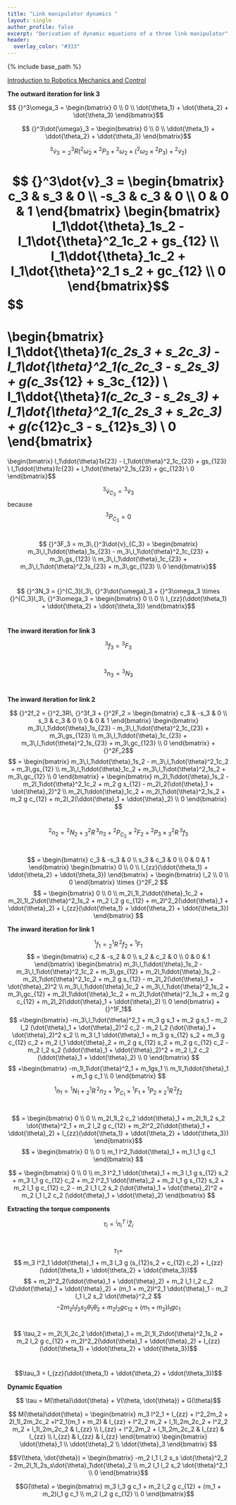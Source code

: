 ```yaml
---
title: "Link manipulator dynamics "
layout: single
author_profile: false
excerpt: "Derivation of dynamic equations of a three link manipulator"
header:
  overlay_color: "#333"
---
```



{% include base_path %}

<!-- KaTeX -->
<script src="https://cdn.mathjax.org/mathjax/latest/MathJax.js?config=TeX-AMS-MML_HTMLorMML" type="text/javascript"></script>

[Introduction to Robotics
Mechanics and Control](http://www.mech.sharif.ir/c/document_library/get_file?uuid=5a4bb247-1430-4e46-942c-d692dead831f&groupId=14040)

**The outward iteration for link 3**

$$ {}^3\omega_3 =  \begin{bmatrix}
       0  \\
       0 \\
       \dot{\theta_1} + \dot{\theta_2} + \dot{\theta_3}   
     \end{bmatrix}$$

$$ {}^3\dot{\omega}_3 =  \begin{bmatrix}
       0  \\
       0 \\
       \ddot{\theta_1} + \ddot{\theta_2} + \ddot{\theta_3}   
\end{bmatrix}$$

$$ {}^3\dot{v}_3 = {}^3_2R \Bigg( {}^2\dot{\omega}_2 \times {}^2P_3 + {}^2\omega_2 \times ({}^2\omega_2 \times {}^2P_3) + {}^2\dot{v}_2 \Bigg)$$

$$ {}^3\dot{v}_3 = \begin{bmatrix}
       c_3 & s_3   & 0  \\
       -s_3 &  c_3  & 0 \\
       0   &  0    & 1
     \end{bmatrix}
     \begin{bmatrix}
      l_1\ddot{\theta}_1s_2 - l_1\dot{\theta}^2_1c_2 + gs_{12} \\
      l_1\ddot{\theta}_1c_2 + l_1\dot{\theta}^2_1 s_2 + gc_{12} \\
      0
     \end{bmatrix}$$
$$
=
\begin{bmatrix}
 l_1\ddot{\theta}_1(c_2s_3 + s_2c_3) - l_1\dot{\theta}^2_1(c_2c_3 - s_2s_3) + g(c_3s_{12} + s_3c_{12}) \\
 l_1\ddot{\theta}_1(c_2c_3 - s_2s_3) + l_1\dot{\theta}^2_1(c_2s_3 + s_2c_3) + g(c_{12}c_3 - s_{12}s_3) \\
 0
\end{bmatrix}$$
$$
=
\begin{bmatrix}
 l_1\ddot{\theta}_1s_{23} - l_1\dot{\theta}^2_1c_{23} + gs_{123} \\
 l_1\ddot{\theta}_1c_{23} + l_1\dot{\theta}^2_1s_{23} + gc_{123} \\
 0
\end{bmatrix}$$<br/>

$$ {}^3\dot{v}_{C_3} = {}^3\dot{v}_3 $$ because $$ {}^3P_{C_3} = 0$$<br/>

$$ {}^3F_3 = m_3\,{}^3\dot{v}_{C_3}
           = \begin{bmatrix}
            m_3\,l_1\ddot{\theta}_1s_{23} - m_3\,l_1\dot{\theta}^2_1c_{23} + m_3\,gs_{123} \\
            m_3\,l_1\ddot{\theta}_1c_{23} + m_3\,l_1\dot{\theta}^2_1s_{23} + m_3\,gc_{123} \\
            0
           \end{bmatrix}$$<br/>

$$ {}^3N_3 =  {}^{C_3}I_3\, {}^3\dot{\omega}_3 + {}^3\omega_3 \times {}^{C_3}I_3\, {}^3\omega_3
           = \begin{bmatrix}
           0 \\
           0 \\
           I_{zz}(\ddot{\theta_1} + \ddot{\theta_2} + \ddot{\theta_3})
           \end{bmatrix}$$<br/>

**The inward iteration for link 3**

$$ {}^3f_3 = {}^3F_3$$<br/>

$$ {}^3n_3 = {}^3N_3$$<br/>

**The inward iteration for link 2**

$$ {}^2f_2 = {}^2_3R\, {}^3f_3 + {}^2F_2
           = \begin{bmatrix}
                  c_3 & -s_3   & 0  \\
                  s_3 &  c_3  & 0 \\
                  0   &  0    & 1
                \end{bmatrix}
                \begin{bmatrix}
                 m_3\,l_1\ddot{\theta}_1s_{23} - m_3\,l_1\dot{\theta}^2_1c_{23} + m_3\,gs_{123} \\
                 m_3\,l_1\ddot{\theta}_1c_{23} + m_3\,l_1\dot{\theta}^2_1s_{23} + m_3\,gc_{123} \\
                 0
                \end{bmatrix} + {}^2F_2$$
$$ =
\begin{bmatrix}
  m_3\,l_1\ddot{\theta}_1s_2 - m_3\,l_1\dot{\theta}^2_1c_2 + m_3\,gs_{12} \\
  m_3\,l_1\ddot{\theta}_1c_2 + m_3\,l_1\dot{\theta}^2_1s_2 + m_3\,gc_{12}  \\
  0
\end{bmatrix} +
\begin{bmatrix}
m_2l_1\ddot{\theta}_1s_2 - m_2l_1\dot{\theta}^2_1c_2 + m_2 g s_{12} - m_2l_2(\dot{\theta}_1 + \dot{\theta}_2)^2 \\
m_2l_1\ddot{\theta}_1c_2 + m_2l_1\dot{\theta}^2_1s_2 + m_2 g c_{12} + m_2l_2(\ddot{\theta}_1 + \ddot{\theta}_2) \\
0
\end{bmatrix}
$$<br/>

$$ {}^2n_2 = {}^2N_2 + {}^2_3R\,{}^3n_3 + {}^2P_{C_2} \times {}^2F_2 + {}^2P_3 \times {}^2_3R\, {}^3f_3$$<br/>

$$ = \begin{bmatrix}
       c_3 & -s_3  & 0 \\
       s_3 &  c_3  & 0 \\
       0   &  0    & 1
     \end{bmatrix}
     \begin{bmatrix}
     0 \\
     0 \\
     I_{zz}(\ddot{\theta_1} + \ddot{\theta_2} + \ddot{\theta_3})
     \end{bmatrix} +
     \begin{bmatrix}
     l_2 \\
     0 \\
     0
     \end{bmatrix} \times {}^2F_2
$$
$$ = \begin{bmatrix}
  0 \\
  0 \\
  m_2l_1l_2\ddot{\theta}_1c_2 + m_2l_1l_2\dot{\theta}^2_1s_2 + m_2 l_2 g c_{12} + m_2l^2_2(\ddot{\theta}_1 + \ddot{\theta}_2) + I_{zz}(\ddot{\theta_1} + \ddot{\theta_2} + \ddot{\theta_3})
\end{bmatrix}
$$

**The inward iteration for link 1**

$$ {}^1f_1 = {}^1_2R\, {}^2f_2 + {}^1F_1 $$
$$ = \begin{bmatrix}
       c_2 & -s_2  & 0 \\
       s_2 &  c_2  & 0 \\
       0   &  0    & 1
     \end{bmatrix}
     \begin{bmatrix}
       m_3\,l_1\ddot{\theta}_1s_2 - m_3\,l_1\dot{\theta}^2_1c_2 + m_3\,gs_{12} + m_2l_1\ddot{\theta}_1s_2 - m_2l_1\dot{\theta}^2_1c_2 + m_2 g s_{12} - m_2l_2(\dot{\theta}_1 + \dot{\theta}_2)^2 \\
       m_3\,l_1\ddot{\theta}_1c_2 + m_3\,l_1\dot{\theta}^2_1s_2 + m_3\,gc_{12} + m_2l_1\ddot{\theta}_1c_2 + m_2l_1\dot{\theta}^2_1s_2 + m_2 g c_{12} + m_2l_2(\ddot{\theta}_1 + \ddot{\theta}_2) \\
       0
     \end{bmatrix} + {}^1F_1$$
     $$ =\begin{bmatrix}
      -m_3\,l_1\dot{\theta}^2_1 + m_3 g s_1 + m_2 g s_1 - m_2 l_2 (\dot{\theta}_1 + \dot{\theta}_2)^2 c_2 - m_2 l_2 (\dot{\theta}_1 + \dot{\theta}_2)^2 s_2 \\
      m_3 l_1 \ddot{\theta}_1 + m_3 g s_{12} s_2 + m_3 g c_{12} c_2 + m_2 l_1 \ddot{\theta}_2 +  m_2 g s_{12} s_2 + m_2 g c_{12} c_2 - m_2 l_2 s_2 (\ddot{\theta}_1 + \ddot{\theta}_2)^2 + m_2 l_2 c_2 (\ddot{\theta}_1 + \ddot{\theta}_2) \\
      0
     \end{bmatrix} $$
     $$ +\begin{bmatrix}
     -m_1l_1\dot{\theta}^2_1 + m_1gs_1 \\
     m_1l_1\ddot{\theta}_1 + m_1 g c_1 \\
     0
     \end{bmatrix}
     $$

$$ {}^1n_1 = {}^1N_1 + {}^1_2R\,{}^2n_2 + {}^1P_{C_1} \times {}^1F_1 + {}^1P_2 \times {}^1_2R\, {}^2f_2$$<br/>

$$ = \begin{bmatrix}
  0 \\
  0 \\
  m_2l_1l_2 c_2 \ddot{\theta}_1 + m_2l_1l_2 s_2 \dot{\theta}^2_1 + m_2 l_2 g c_{12} + m_2l^2_2(\ddot{\theta}_1 + \ddot{\theta}_2) + I_{zz}(\ddot{\theta_1} + \ddot{\theta_2} + \ddot{\theta_3})
\end{bmatrix}$$
$$ + \begin{bmatrix}
0 \\
0 \\
m_1 l^2_1\ddot{\theta}_1 + m_1 l_1 g c_1
\end{bmatrix} $$

$$ + \begin{bmatrix}
0 \\
0 \\
m_3 l^2_1 \ddot{\theta}_1 + m_3 l_1 g s_{12} s_2 + m_3 l_1 g c_{12} c_2 + m_2 l^2_1 \ddot{\theta}_2 +  m_2 l_1 g s_{12} s_2 + m_2 l_1 g c_{12} c_2 - m_2 l_1 l_2 s_2 (\dot{\theta}_1 + \dot{\theta}_2)^2 + m_2 l_1 l_2 c_2 (\ddot{\theta}_1 + \ddot{\theta}_2)
\end{bmatrix} $$

**Extracting the torque components**

$$ \tau_i = {}^in^{T}_i\; {}^i\hat{Z}_i $$<br/>

$$ \tau_1 = $$
$$ m_3 l^2_1 \ddot{\theta}_1 + m_3 l_3 g (s_{12}s_2 + c_{12} c_2) + I_{zz}(\ddot{\theta_1} + \ddot{\theta_2} + \ddot{\theta_3})$$
$$ + m_2l^2_2(\ddot{\theta}_1 + \ddot{\theta}_2) + m_2 l_1 l_2 c_2 (2\ddot{\theta}_1 + \ddot{\theta}_2) + (m_1 + m_2)l^2_1 \ddot{\theta}_1 - m_2 l_1 l_2 s_2 \dot{\theta}^2_2 $$
$$ -2m_2 l_1 l_2 s_2 \dot{\theta}_1 \dot{\theta}_2 + m_2 l_2 g c_{12} + (m_1 + m_2)l_1 g c_1$$<br/>

$$ \tau_2 = m_2l_1l_2c_2 \ddot{\theta}_1 + m_2l_1l_2\dot{\theta}^2_1s_2 + m_2 l_2 g c_{12} + m_2l^2_2(\ddot{\theta}_1 + \ddot{\theta}_2) + I_{zz}(\ddot{\theta_1} + \ddot{\theta_2} + \ddot{\theta_3})$$<br/>

$$\tau_3 = I_{zz}(\ddot{\theta_1} + \ddot{\theta_2} + \ddot{\theta_3})$$


**Dynamic Equation**

$$ \tau = M(\theta)\ddot{\theta} + V(\theta, \dot{\theta}) + G(\theta)$$

$$ M(\theta)\ddot{\theta} = \begin{bmatrix}
 m_3 l^2_1 + I_{zz} + l^2_2m_2 + 2l_1l_2m_2c_2 +l^2_1(m_1 + m_2) & I_{zz} + l^2_2 m_2 + l_1l_2m_2c_2 +  l^2_2 m_2 + l_1l_2m_2c_2 & I_{zz} \\
 I_{zz} + l^2_2m_2 + l_1l_2m_2c_2 & I_{zz} & I_{zz} \\
 I_{zz} & I_{zz} & I_{zz}
\end{bmatrix}
\begin{bmatrix}
\ddot{\theta}_1 \\
\ddot{\theta}_2 \\
\ddot{\theta}_3
\end{bmatrix}
$$

$$V(\theta, \dot{\theta}) =
\begin{bmatrix}
  -m_2 l_1 l_2 s_s \dot{\theta}^2_2 - 2m_2l_1l_2s_s\dot{\theta}_1\dot{\theta}_2 \\
  m_2 l_1 l_2 s_2 \dot{\theta}^2_1 \\
  0
\end{bmatrix}$$

$$G(\theta) =
\begin{bmatrix}
  m_3 l_3 g c_1 + m_2 l_2 g c_{12} + (m_1 + m_2)l_1 g c_1 \\
  m_2 l_2 g c_{12} \\
  0
\end{bmatrix}$$
